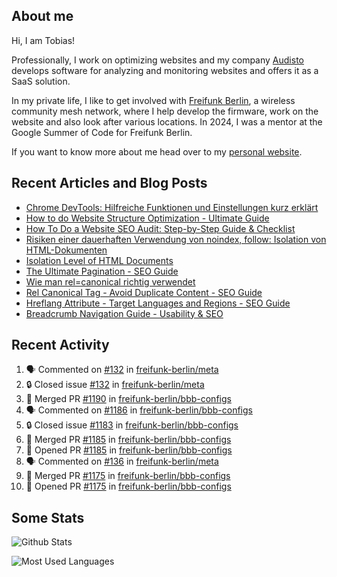 ## About me

Hi, I am Tobias!

Professionally, I work on optimizing websites and my company [Audisto](https://audisto.com/) develops software for analyzing and monitoring websites and offers it as a SaaS solution.

In my private life, I like to get involved with [Freifunk Berlin](https://berlin.freifunk.net/en/), a wireless community mesh network, where I help develop the firmware, work on the website and also look after various locations. In 2024, I was a mentor at the Google Summer of Code for Freifunk Berlin.

If you want to know more about me head over to my [personal website](https://www.tobias-schwarz.com/en/).

## Recent Articles and Blog Posts

* [Chrome DevTools: Hilfreiche Funktionen und Einstellungen kurz erklärt](https://www.afs-akademie.org/magazin/chrome-devtools/)
* [How to do Website Structure Optimization - Ultimate Guide](https://audisto.com/guides/structure-optimization/)
* [How To Do a Website SEO Audit: Step-by-Step Guide & Checklist](https://audisto.com/guides/website-audit/)
* [Risiken einer dauerhaften Verwendung von noindex, follow: Isolation von HTML-Dokumenten](https://www.websiteboosting.com/magazin/55/risiken-einer-dauerhaften-verwendung-von-noindex-follow-isolation-von-html-dokumenten.html)
* [Isolation Level of HTML Documents](https://audisto.com/help/crawler/features/isolation/)
* [The Ultimate Pagination - SEO Guide](https://audisto.com/guides/pagination/)
* [Wie man rel=canonical richtig verwendet](https://www.websiteboosting.com/magazin/35/wie-man-relcanonical-richtig-einsetzt.html)
* [Rel Canonical Tag - Avoid Duplicate Content - SEO Guide](https://audisto.com/guides/canonical/)
* [Hreflang Attribute - Target Languages and Regions - SEO Guide](https://audisto.com/guides/hreflang/)
* [Breadcrumb Navigation Guide - Usability & SEO](https://audisto.com/guides/breadcrumb/)

## Recent Activity

<!--START_SECTION:activity-->
1. 🗣 Commented on [#132](https://github.com/freifunk-berlin/meta/issues/132#issuecomment-2660759231) in [freifunk-berlin/meta](https://github.com/freifunk-berlin/meta)
2. 🔒 Closed issue [#132](https://github.com/freifunk-berlin/meta/issues/132) in [freifunk-berlin/meta](https://github.com/freifunk-berlin/meta)
3. 🎉 Merged PR [#1190](https://github.com/freifunk-berlin/bbb-configs/pull/1190) in [freifunk-berlin/bbb-configs](https://github.com/freifunk-berlin/bbb-configs)
4. 🗣 Commented on [#1186](https://github.com/freifunk-berlin/bbb-configs/issues/1186#issuecomment-2651127865) in [freifunk-berlin/bbb-configs](https://github.com/freifunk-berlin/bbb-configs)
5. 🔒 Closed issue [#1183](https://github.com/freifunk-berlin/bbb-configs/issues/1183) in [freifunk-berlin/bbb-configs](https://github.com/freifunk-berlin/bbb-configs)
6. 🎉 Merged PR [#1185](https://github.com/freifunk-berlin/bbb-configs/pull/1185) in [freifunk-berlin/bbb-configs](https://github.com/freifunk-berlin/bbb-configs)
7. 💪 Opened PR [#1185](https://github.com/freifunk-berlin/bbb-configs/pull/1185) in [freifunk-berlin/bbb-configs](https://github.com/freifunk-berlin/bbb-configs)
8. 🗣 Commented on [#136](https://github.com/freifunk-berlin/meta/issues/136#issuecomment-2634546593) in [freifunk-berlin/meta](https://github.com/freifunk-berlin/meta)
9. 🎉 Merged PR [#1175](https://github.com/freifunk-berlin/bbb-configs/pull/1175) in [freifunk-berlin/bbb-configs](https://github.com/freifunk-berlin/bbb-configs)
10. 💪 Opened PR [#1175](https://github.com/freifunk-berlin/bbb-configs/pull/1175) in [freifunk-berlin/bbb-configs](https://github.com/freifunk-berlin/bbb-configs)
<!--END_SECTION:activity-->

## Some Stats

![Github Stats](https://github-readme-stats.vercel.app/api?username=noki&rank_icon=github&theme=transparent&card_width=450)

![Most Used Languages](https://github-readme-stats.vercel.app/api/top-langs?username=noki&layout=compact&langs_count=8&theme=transparent&card_width=450)
